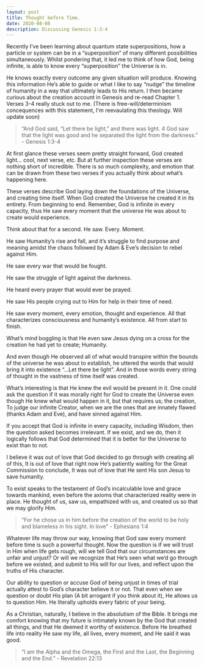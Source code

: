 ```yaml
---
layout: post
title: Thought before Time.
date: 2020-08-08
description: Discussing Genesis 1:3-4
---
```


Recently I’ve been learning about quantum state superpositions, how a particle or system can be in a “superposition” of many different possibilities simultaneously. Whilst pondering that, it led me to think of how God, being infinite, is able to know every “superposition” the Universe is in. 

He knows exactly every outcome any given situation will produce. Knowing this information He’s able to guide or what I like to say “nudge” the timeline of humanity in a way that ultimately leads to His return. I then became curious about the creation account in Genesis and re-read Chapter 1. Verses 3-4 really stuck out to me. (There is free-will/determinism concequences with this statement, I'm reevaulating this theology. Will update soon)

> “And God said, “Let there be light,” and there was light. 4 God saw that the light was good and he separated the light from the darkness.” - Genesis 1:3-4

At first glance these verses seem pretty straight forward, God created light… cool, next verse, etc. But at further inspection these verses are nothing short of incredible. There is so much complexity, and emotion that can be drawn from these two verses if you actually think about what’s happening here. 

These verses describe God laying down the foundations of the Universe, and creating time itself. When God created the Universe he created it in its entirety. From beginning to end. Remember, God is infinite in every capacity, thus He saw every moment that the universe He was about to create would experience.

Think about that for a second. He saw. Every. Moment.

He saw Humanity’s rise and fall, and it’s struggle to find purpose and meaning amidst the chaos followed by Adam & Eve’s decision to rebel against Him.

He saw every war that would be fought.  

He saw the struggle of light against the darkness.  

He heard every prayer that would ever be prayed.  

He saw His people crying out to Him for help in their time of need.  

He saw every moment, every emotion, thought and experience. All that characterizes consciousness and humanity’s existence. All from start to finish.

What’s mind boggling is that He even saw Jesus dying on a cross for the creation he had yet to create; Humanity.  

And even though He observed all of what would transpire within the bounds of the universe he was about to establish, he uttered the words that would bring it into existence “...Let there be light”. And in those words every string of thought in the vastness of time itself was created.

What’s interesting is that He knew the evil would be present in it. One could ask the question if it was morally right for God to create the Universe even though He knew what would happen in it, but that requires us; the creation, To judge our infinite Creator, when we are the ones that are innately flawed (thanks Adam and Eve), and have sinned against Him.

If you accept that God is infinite in every capacity, including Wisdom, then the question asked becomes irrelevant. If we exist, and we do, then it logically follows that God determined that it is better for the Universe to exist than to not.

I believe it was out of love that God decided to go through with creating all of this, It is out of love that right now He’s patiently waiting for the Great Commission to conclude, It was out of love that He sent His son Jesus to save humanity.

To exist speaks to the testament of God’s incalculable love and grace towards mankind, even before the axioms that characterized reality were in place. He thought of us, saw us, empathized with us, and created us so that we may glorify Him. 

> “For he chose us in him before the creation of the world to be holy and blameless in his sight. In love” - Ephesians 1:4
 
Whatever life may throw our way, knowing that God saw every moment before time is such a powerful thought. Now the question is if we will trust in Him when life gets rough, will we tell God that our circumstances are unfair and unjust? Or will we recognize that He’s seen what we’d go through before we existed, and submit to His will for our lives, and reflect upon the truths of His character. 


Our ability to question or accuse God of being unjust in times of trial actually attest to God’s character believe it or not. That even when we question or doubt His plan (A bit arrogant if you think about it), He allows us to question Him. He literally upholds every fabric of your being.

As a Christian, naturally, I believe in the absolutism of the Bible. It brings me comfort knowing that my future is intimately known by the God that created all things, and that He deemed it worthy of existence. Before He breathed life into reality He saw my life, all lives, every moment, and He said it was good.


> “I am the Alpha and the Omega, the First and the Last, the Beginning and the End.” - Revelation 22:13
